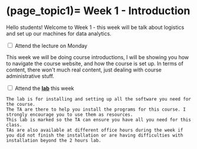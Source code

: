 (page_topic1)=
Week 1 - Introduction
=======================

Hello students!  Welcome to Week 1 - this week will be talk about logistics and set up our machines for data analytics. 

<label><input type="checkbox" id="week01_task1" class="box"> Attend the lecture on Monday </input></label>

This week we will be doing course introductions, I will be showing you how to navigate the course website, and how the course is set up. In terms of content, there won't much real content, just dealing with course administrative stuff.

<label><input type="checkbox" id="week01_task2" class="box"> Attend the **[lab](./lab.md)** this week</input></label>

```{tip}
The lab is for installing and setting up all the software you need for the course.
The TA are there to help you install the programs for this course. I strongly encourage you to use them as resources. 
This lab is marked so the TA can ensure you have all you need for this class. 
TAs are also available at different office hours during the week if you did not finish the installation or are having difficulties with installation beyond the 2 hours lab.
```


